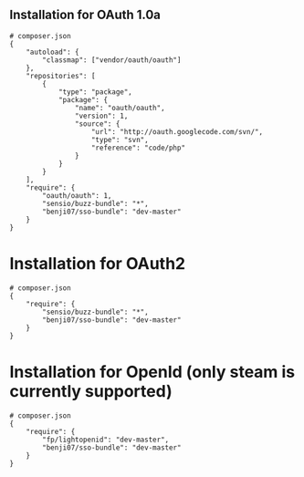 ## Installation for OAuth 1.0a

    # composer.json
    {
        "autoload": {
            "classmap": ["vendor/oauth/oauth"]
        },
        "repositories": [
            {
                "type": "package",
                "package": {
                    "name": "oauth/oauth",
                    "version": 1,
                    "source": {
                        "url": "http://oauth.googlecode.com/svn/",
                        "type": "svn",
                        "reference": "code/php"
                    }
                }
            }
        ],
        "require": {
            "oauth/oauth": 1,
            "sensio/buzz-bundle": "*",
            "benji07/sso-bundle": "dev-master"
        }
    }

# Installation for OAuth2

    # composer.json
    {
        "require": {
            "sensio/buzz-bundle": "*",
            "benji07/sso-bundle": "dev-master"
        }
    }

# Installation for OpenId (only steam is currently supported)

    # composer.json
    {
        "require": {
            "fp/lightopenid": "dev-master",
            "benji07/sso-bundle": "dev-master"
        }
    }
